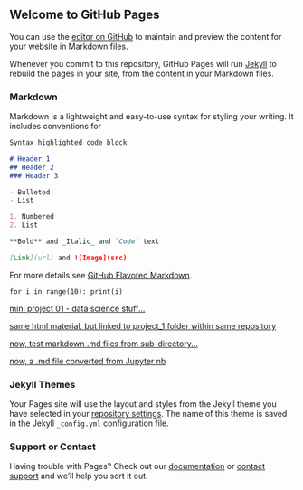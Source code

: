 ## Welcome to GitHub Pages

You can use the [editor on GitHub](https://github.com/pra-kri/2019_projects/edit/master/README.md) to maintain and preview the content for your website in Markdown files.

Whenever you commit to this repository, GitHub Pages will run [Jekyll](https://jekyllrb.com/) to rebuild the pages in your site, from the content in your Markdown files.

### Markdown

Markdown is a lightweight and easy-to-use syntax for styling your writing. It includes conventions for

```markdown
Syntax highlighted code block

# Header 1
## Header 2
### Header 3

- Bulleted
- List

1. Numbered
2. List

**Bold** and _Italic_ and `Code` text

[Link](url) and ![Image](src)
```

For more details see [GitHub Flavored Markdown](https://guides.github.com/features/mastering-markdown/).

`for i in range(10):
  print(i)`
  
[mini project 01 - data science stuff...](https://pra-kri.github.io/decision_tree_mini_project/)

[same html material, but linked to project_1 folder within same repository](https://pra-kri.github.io/2019_projects/folder1/)

[now, test markdown .md files from sub-directory...](https://pra-kri.github.io/2019_projects/folder2/test123)

[now, a .md file converted from Jupyter nb](https://github.com/pra-kri/2019_projects/blob/master/folder3/final_notebook_PK.md)
### Jekyll Themes

Your Pages site will use the layout and styles from the Jekyll theme you have selected in your [repository settings](https://github.com/pra-kri/2019_projects/settings). The name of this theme is saved in the Jekyll `_config.yml` configuration file.

### Support or Contact

Having trouble with Pages? Check out our [documentation](https://help.github.com/categories/github-pages-basics/) or [contact support](https://github.com/contact) and we’ll help you sort it out.
